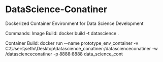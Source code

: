 # DataScience-Conatiner
 Dockerized Container Environment for Data Science Development

 Commands:
 Image Build:
 docker build -t datascience .

 Container Build:
 docker run --name prototype_env_container -v C:\Users\sethi\Desktop\datascience_conatiner:/datascienceconatiner -w /datascienceconatiner -p 8888:8888 data_science_cont
